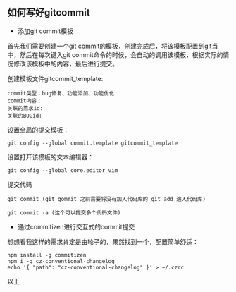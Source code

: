 ## 如何写好gitcommit

- 添加git commit模板

首先我们需要创建一个git commit的模板，创建完成后，将该模板配置到git当中，然后在每次键入git commit命令的时候，会自动的调用该模板，根据实际的情况修改该模板中的内容，最后进行提交。

创建模板文件gitcommit_template:

````
commit类型：bug修复、功能添加、功能优化
commit内容：
关联的需求id:
关联的BUGid:
````

设置全局的提交模板：
````
git config --global commit.template gitcommit_template
````

设置打开该模板的文本编辑器：
````
git config --global core.editor vim
````

提交代码
````
git commit (git gommit 之前需要将没有加入代码库的 git add 进入代码库)

git commit -a (这个可以提交多个代码文件)
````

- 通过commitizen进行交互式的commit提交

想想看我这样的需求肯定是由轮子的，果然找到一个，配置简单舒适：

````
npm install -g commitizen
npm i -g cz-conventional-changelog
echo '{ "path": "cz-conventional-changelog" }' > ~/.czrc
````

以上 
